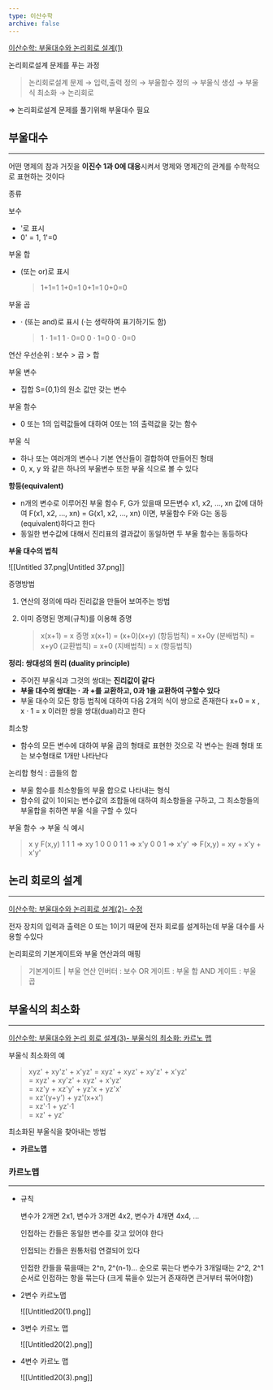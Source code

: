 ```yaml
---
type: 이산수학
archive: false
---
```

[이산수학: 부울대수와 논리회로 설계(1)](https://youtu.be/2XLwJDi_Q4Y)

논리회로설계 문제를 푸는 과정

> 논리회로설계 문제 → 입력,출력 정의 → 부울함수 정의 → 부울식 생성 → 부울식 최소화 → 논리회로

⇒ 논리회로설계 문제를 풀기위해 부울대수 필요

## 부울대수

---

어떤 명제의 참과 거짓을 **이진수 1과 0에 대응**시켜서 명제와 명제간의 관계를 수학적으로 표현하는 것이다

종류

보수

- '로 표시
- 0' = 1, 1'=0

부울 합

- (또는 or)로 표시
    
    > 1+1=1 1+0=1 0+1=1 0+0=0
    

부울 곱

- · (또는 and)로 표시 (·는 생략하여 표기하기도 함)
    
    > 1 · 1=1 1 · 0=0 0 · 1=0 0 · 0=0
    

연산 우선순위 : 보수 > 곱 > 합

부울 변수

- 집합 S={0,1}의 원소 값만 갖는 변수

부울 함수

- 0 또는 1의 입력값들에 대하여 0또는 1의 출력값을 갖는 함수

부울 식

- 하나 또는 여러개의 변수나 기본 연산들이 결합하여 만들어진 형태
- 0, x, y 와 같은 하나의 부울변수 또한 부울 식으로 볼 수 있다

**항등(equivalent)**

- n개의 변수로 이루어진 부울 함수 F, G가 있을때 모든변수 x1, x2, ..., xn 값에 대하여 F(x1, x2, ..., xn) = G(x1, x2, ..., xn) 이면, 부울함수 F와 G는 동등(equivalent)하다고 한다
- 동일한 변수값에 대해서 진리표의 결과값이 동일하면 두 부울 함수는 동등하다

**부울 대수의 법칙**

![[Untitled 37.png|Untitled 37.png]]

증명방법

1. 연산의 정의에 따라 진리값을 만들어 보여주는 방법
2. 이미 증명된 명제(규칙)를 이용해 증명
    
    > x(x+1) = x 증명 x(x+1) = (x+0)(x+y) (항등법칙) = x+0y (분배법칙) = x+y0 (교환법칙) = x+0 (지배법칙) = x (항등법칙)
    

**정리: 쌍대성의 원리 (duality principle)**

- 주어진 부울식과 그것의 쌍대는 **진리값이 같다**
- **부울 대수의 쌍대는 · 과 +를 교환하고, 0과 1을 교환하여 구할수 있다**
- 부울 대수의 모든 항등 법칙에 대하여 다음 2개의 식이 쌍으로 존재한다 x+0 = x , x · 1 = x 이러한 쌍을 쌍대(dual)라고 한다

최소항

- 함수의 모든 변수에 대하여 부울 곱의 형태로 표현한 것으로 각 변수는 원래 형태 또는 보수형태로 1개만 나타난다

논리합 형식 : 곱들의 합

- 부울 함수를 최소항들의 부울 합으로 나타내는 형식
- 함수의 값이 1이되는 변수값의 조합들에 대하여 최소항들을 구하고, 그 최소항들의 부울합을 취하면 부울 식을 구할 수 있다

부울 함수 → 부울 식 예시

> x y F(x,y) 1 1 1 ⇒ xy 1 0 0 0 1 1 ⇒ x'y 0 0 1 ⇒ x'y' ⇒ F(x,y) = xy + x'y + x'y'

## 논리 회로의 설계

---

[이산수학: 부울대수와 논리회로 설계(2)- 수정](https://youtu.be/tXPMVXlnTSQ)

전자 장치의 입력과 출력은 0 또는 1이기 때문에 전자 회로를 설계하는데 부울 대수를 사용할 수있다

논리회로의 기본게이트와 부울 연산과의 매핑

> 기본게이트 | 부울 연산 인버터 : 보수 OR 게이트 : 부울 합 AND 게이트 : 부울 곱

## 부울식의 최소화

---

[이산수학: 부울대수와 논리 회로 설계(3)- 부울식의 최소화: 카르노 맵](https://youtu.be/Z4SU8UyHSJ4)

부울식 최소화의 예

> xyz' + xy'z' + x'yz' = xyz' + xyz' + xy'z' + x'yz'  
> = xyz' + xy'z' + xyz' + x'yz'  
> = xz'y + xz'y' + yz'x + yz'x'  
> = xz'(y+y') + yz'(x+x')  
> = xz'·1 + yz'·1  
> = xz' + yz'  

최소화된 부울식을 찾아내는 방법

- **카르노맵**

### 카르노맵

---

- 규칙
    
    변수가 2개면 2x1, 변수가 3개면 4x2, 변수가 4개면 4x4, ...
    
    인접하는 칸들은 동일한 변수를 갖고 있어야 한다
    
    인접되는 칸들은 원통처럼 연결되어 있다
    
    인접한 칸들을 묶을때는 2^n, 2^(n-1)... 순으로 묶는다 변수가 3개일때는 2^2, 2^1 순서로 인접하는 항을 묶는다 (크게 묶을수 있는거 존재하면 큰거부터 묶어야함)
    
- 2변수 카르노맵
    
    ![[Untitled20(1).png]]
    
- 3변수 카르노 맵
    
    ![[Untitled20(2).png]]
    
- 4변수 카르노 맵
    
    ![[Untitled20(3).png]]
